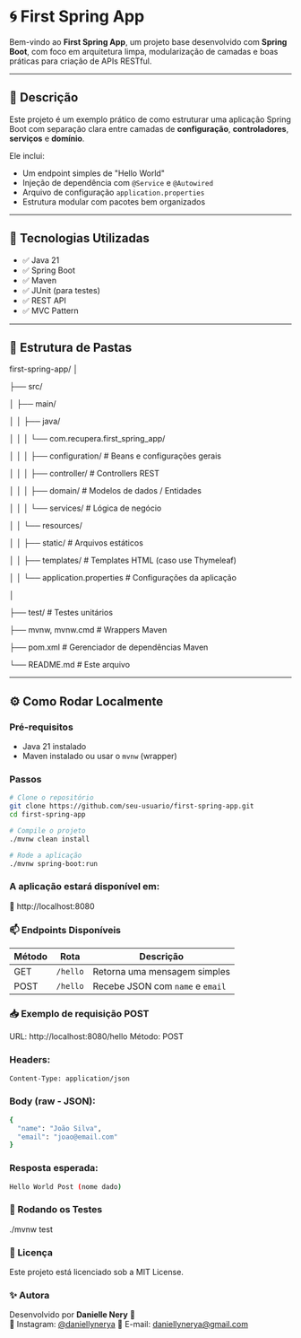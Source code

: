 # 🌀 First Spring App

Bem-vindo ao **First Spring App**, um projeto base desenvolvido com **Spring Boot**, com foco em arquitetura limpa, modularização de camadas e boas práticas para criação de APIs RESTful.

---

## 📌 Descrição

Este projeto é um exemplo prático de como estruturar uma aplicação Spring Boot com separação clara entre camadas de **configuração**, **controladores**, **serviços** e **domínio**.

Ele inclui:
- Um endpoint simples de "Hello World"
- Injeção de dependência com `@Service` e `@Autowired`
- Arquivo de configuração `application.properties`
- Estrutura modular com pacotes bem organizados

---

## 🚀 Tecnologias Utilizadas

- ✅ Java 21
- ✅ Spring Boot
- ✅ Maven
- ✅ JUnit (para testes)
- ✅ REST API
- ✅ MVC Pattern

---

## 📂 Estrutura de Pastas

first-spring-app/
│

├── src/

│ ├── main/

│ │ ├── java/

│ │ │ └── com.recupera.first_spring_app/

│ │ │ ├── configuration/ # Beans e configurações gerais

│ │ │ ├── controller/ # Controllers REST

│ │ │ ├── domain/ # Modelos de dados / Entidades

│ │ │ └── services/ # Lógica de negócio

│ │ └── resources/

│ │ ├── static/ # Arquivos estáticos

│ │ ├── templates/ # Templates HTML (caso use Thymeleaf)

│ │ └── application.properties # Configurações da aplicação

│

├── test/ # Testes unitários

├── mvnw, mvnw.cmd # Wrappers Maven

├── pom.xml # Gerenciador de dependências Maven

└── README.md # Este arquivo

---

## ⚙️ Como Rodar Localmente

### Pré-requisitos
- Java 21 instalado
- Maven instalado ou usar o `mvnw` (wrapper)

### Passos

```bash
# Clone o repositório
git clone https://github.com/seu-usuario/first-spring-app.git
cd first-spring-app

# Compile o projeto
./mvnw clean install

# Rode a aplicação
./mvnw spring-boot:run
```
### A aplicação estará disponível em:
📍 http://localhost:8080

### 📫 Endpoints Disponíveis

| Método | Rota     | Descrição                        |
| ------ | -------- | -------------------------------- |
| GET    | `/hello` | Retorna uma mensagem simples     |
| POST   | `/hello` | Recebe JSON com `name` e `email` |


### 📥 Exemplo de requisição POST
URL: http://localhost:8080/hello
Método: POST

### Headers:
```bash
Content-Type: application/json
```

### Body (raw - JSON):
```bash
{
  "name": "João Silva",
  "email": "joao@email.com"
}
```

### Resposta esperada:
```bash
Hello World Post (nome dado)
```

### 🧪 Rodando os Testes

./mvnw test

### 📄 Licença
Este projeto está licenciado sob a MIT License.

### ✨ Autora
Desenvolvido por **Danielle Nery** 🚀  
📸 Instagram: [@daniellynerya](https://instagram.com/daniellynerya](https://www.instagram.com/daniellynerya?igsh=MTN1aXdrdGwxOWwxbg==))
📧 E-mail: daniellynerya@gmail.com
